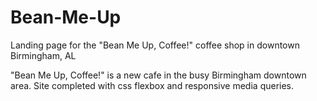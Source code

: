 # Bean-Me-Up
Landing page for the "Bean Me Up, Coffee!" coffee shop in downtown Birmingham, AL

"Bean Me Up, Coffee!" is a new cafe in the busy Birmingham downtown area.
Site completed with css flexbox and responsive media queries.
